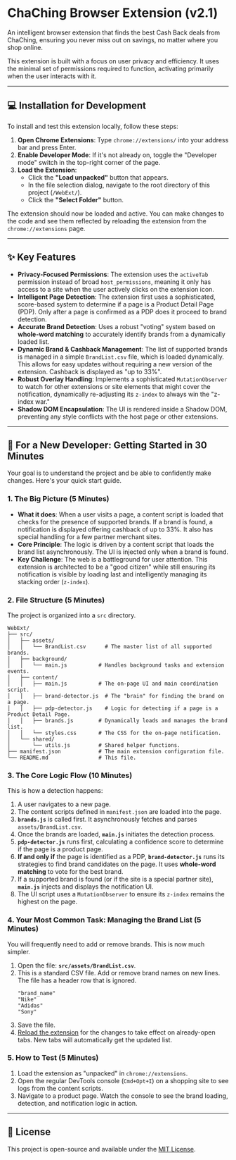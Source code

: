 # ChaChing Browser Extension (v2.1)

An intelligent browser extension that finds the best Cash Back deals from ChaChing, ensuring you never miss out on savings, no matter where you shop online.

This extension is built with a focus on user privacy and efficiency. It uses the minimal set of permissions required to function, activating primarily when the user interacts with it.

---

## 💻 Installation for Development

To install and test this extension locally, follow these steps:

1.  **Open Chrome Extensions**: Type `chrome://extensions/` into your address bar and press Enter.
2.  **Enable Developer Mode**: If it's not already on, toggle the "Developer mode" switch in the top-right corner of the page.
3.  **Load the Extension**:
    -   Click the **"Load unpacked"** button that appears.
    -   In the file selection dialog, navigate to the root directory of this project (`/WebExt/`).
    -   Click the **"Select Folder"** button.

The extension should now be loaded and active. You can make changes to the code and see them reflected by reloading the extension from the `chrome://extensions` page.

---

## ✨ Key Features

-   **Privacy-Focused Permissions**: The extension uses the `activeTab` permission instead of broad `host_permissions`, meaning it only has access to a site when the user actively clicks on the extension icon.
-   **Intelligent Page Detection**: The extension first uses a sophisticated, score-based system to determine if a page is a Product Detail Page (PDP). Only after a page is confirmed as a PDP does it proceed to brand detection.
-   **Accurate Brand Detection**: Uses a robust "voting" system based on **whole-word matching** to accurately identify brands from a dynamically loaded list.
-   **Dynamic Brand & Cashback Management**: The list of supported brands is managed in a simple `BrandList.csv` file, which is loaded dynamically. This allows for easy updates without requiring a new version of the extension. Cashback is displayed as "up to 33%".
-   **Robust Overlay Handling**: Implements a sophisticated `MutationObserver` to watch for other extensions or site elements that might cover the notification, dynamically re-adjusting its `z-index` to always win the "z-index war."
-   **Shadow DOM Encapsulation**: The UI is rendered inside a Shadow DOM, preventing any style conflicts with the host page or other extensions.

---

## 🚀 For a New Developer: Getting Started in 30 Minutes

Your goal is to understand the project and be able to confidently make changes. Here's your quick start guide.

### 1. The Big Picture (5 Minutes)

-   **What it does**: When a user visits a page, a content script is loaded that checks for the presence of supported brands. If a brand is found, a notification is displayed offering cashback of up to 33%. It also has special handling for a few partner merchant sites.
-   **Core Principle**: The logic is driven by a content script that loads the brand list asynchronously. The UI is injected only when a brand is found.
-   **Key Challenge**: The web is a battleground for user attention. This extension is architected to be a "good citizen" while still ensuring its notification is visible by loading last and intelligently managing its stacking order (`z-index`).

### 2. File Structure (5 Minutes)

The project is organized into a `src` directory.

```
WebExt/
├── src/
│   ├── assets/
│   │   └── BrandList.csv      # The master list of all supported brands.
│   ├── background/
│   │   └── main.js          # Handles background tasks and extension events.
│   ├── content/
│   │   ├── main.js          # The on-page UI and main coordination script.
│   │   ├── brand-detector.js  # The "brain" for finding the brand on a page.
│   │   ├── pdp-detector.js    # Logic for detecting if a page is a Product Detail Page.
│   │   ├── brands.js        # Dynamically loads and manages the brand list.
│   │   └── styles.css       # The CSS for the on-page notification.
│   └── shared/
│       └── utils.js         # Shared helper functions.
├── manifest.json            # The main extension configuration file.
└── README.md                # This file.
```

### 3. The Core Logic Flow (10 Minutes)

This is how a detection happens:

1.  A user navigates to a new page.
2.  The content scripts defined in `manifest.json` are loaded into the page.
3.  **`brands.js`** is called first. It asynchronously fetches and parses `assets/BrandList.csv`.
4.  Once the brands are loaded, **`main.js`** initiates the detection process.
5.  **`pdp-detector.js`** runs first, calculating a confidence score to determine if the page is a product page.
6.  **If and only if** the page is identified as a PDP, **`brand-detector.js`** runs its strategies to find brand candidates on the page. It uses **whole-word matching** to vote for the best brand.
7.  If a supported brand is found (or if the site is a special partner site), **`main.js`** injects and displays the notification UI.
8.  The UI script uses a `MutationObserver` to ensure its `z-index` remains the highest on the page.

### 4. Your Most Common Task: Managing the Brand List (5 Minutes)

You will frequently need to add or remove brands. This is now much simpler.

1.  Open the file: **`src/assets/BrandList.csv`**.
2.  This is a standard CSV file. Add or remove brand names on new lines. The file has a header row that is ignored.
    ```csv
    "brand_name"
    "Nike"
    "Adidas"
    "Sony"
    ```
3.  Save the file.
4.  [Reload the extension](chrome://extensions/) for the changes to take effect on already-open tabs. New tabs will automatically get the updated list.

### 5. How to Test (5 Minutes)
1.  Load the extension as "unpacked" in `chrome://extensions`.
2.  Open the regular DevTools console (`Cmd+Opt+I`) on a shopping site to see logs from the content scripts.
3.  Navigate to a product page. Watch the console to see the brand loading, detection, and notification logic in action.

---

## 📜 License

This project is open-source and available under the [MIT License](LICENSE).

